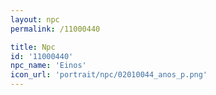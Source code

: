 ```yaml
---
layout: npc
permalink: /11000440

title: Npc
id: '11000440'
npc_name: 'Einos'
icon_url: 'portrait/npc/02010044_anos_p.png'
---
```

